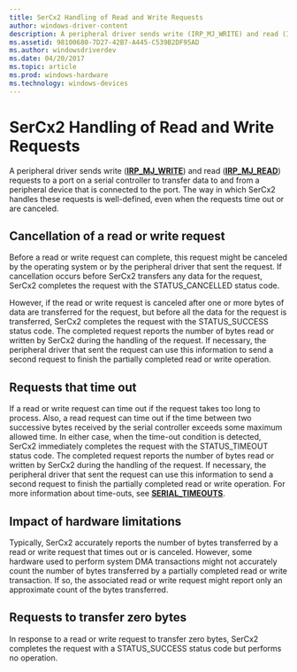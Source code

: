 ```yaml
---
title: SerCx2 Handling of Read and Write Requests
author: windows-driver-content
description: A peripheral driver sends write (IRP_MJ_WRITE) and read (IRP_MJ_READ) requests to a port on a serial controller to transfer data to and from a peripheral device that is connected to the port.
ms.assetid: 98100680-7D27-42B7-A445-C539B2DF95AD
ms.author: windowsdriverdev
ms.date: 04/20/2017
ms.topic: article
ms.prod: windows-hardware
ms.technology: windows-devices
---
```


# SerCx2 Handling of Read and Write Requests


A peripheral driver sends write ([**IRP\_MJ\_WRITE**](https://msdn.microsoft.com/library/windows/hardware/ff546904)) and read ([**IRP\_MJ\_READ**](https://msdn.microsoft.com/library/windows/hardware/ff546883)) requests to a port on a serial controller to transfer data to and from a peripheral device that is connected to the port. The way in which SerCx2 handles these requests is well-defined, even when the requests time out or are canceled.

## Cancellation of a read or write request


Before a read or write request can complete, this request might be canceled by the operating system or by the peripheral driver that sent the request. If cancellation occurs before SerCx2 transfers any data for the request, SerCx2 completes the request with the STATUS\_CANCELLED status code.

However, if the read or write request is canceled after one or more bytes of data are transferred for the request, but before all the data for the request is transferred, SerCx2 completes the request with the STATUS\_SUCCESS status code. The completed request reports the number of bytes read or written by SerCx2 during the handling of the request. If necessary, the peripheral driver that sent the request can use this information to send a second request to finish the partially completed read or write operation.

## Requests that time out


If a read or write request can time out if the request takes too long to process. Also, a read request can time out if the time between two successive bytes received by the serial controller exceeds some maximum allowed time. In either case, when the time-out condition is detected, SerCx2 immediately completes the request with the STATUS\_TIMEOUT status code. The completed request reports the number of bytes read or written by SerCx2 during the handling of the request. If necessary, the peripheral driver that sent the request can use this information to send a second request to finish the partially completed read or write operation. For more information about time-outs, see [**SERIAL\_TIMEOUTS**](https://msdn.microsoft.com/library/windows/hardware/hh439614).

## Impact of hardware limitations


Typically, SerCx2 accurately reports the number of bytes transferred by a read or write request that times out or is canceled. However, some hardware used to perform system DMA transactions might not accurately count the number of bytes transferred by a partially completed read or write transaction. If so, the associated read or write request might report only an approximate count of the bytes transferred.

## Requests to transfer zero bytes


In response to a read or write request to transfer zero bytes, SerCx2 completes the request with a STATUS\_SUCCESS status code but performs no operation.

 

 




